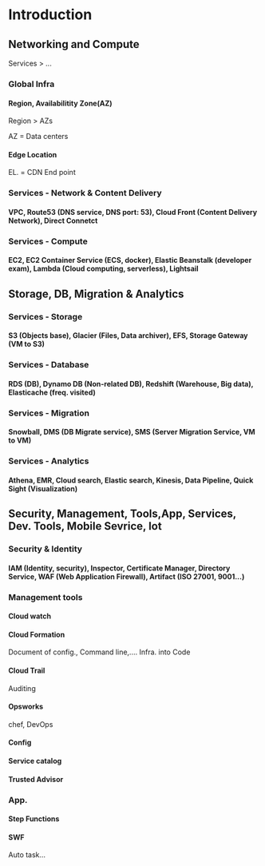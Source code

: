 # Introduction 

## Networking and Compute

Services > ...

### Global Infra

#### Region, Availabilitity Zone(AZ)

Region > AZs

AZ = Data centers

#### Edge Location

EL. = CDN End point

### Services - Network & Content Delivery

#### VPC, Route53 (DNS service, DNS port: 53), Cloud Front (Content Delivery Network), Direct Connetct

### Services - Compute

#### EC2, EC2 Container Service (ECS, docker), Elastic Beanstalk (developer exam), Lambda (Cloud computing, serverless), Lightsail

## Storage, DB, Migration & Analytics

### Services - Storage

#### S3 (Objects base), Glacier (Files, Data archiver), EFS, Storage Gateway (VM to S3)

### Services - Database

#### RDS (DB), Dynamo DB (Non-related DB), Redshift (Warehouse, Big data), Elasticache (freq. visited)

### Services - Migration

#### Snowball, DMS (DB Migrate service), SMS (Server Migration Service, VM to VM)

### Services - Analytics

#### Athena, EMR, Cloud search, Elastic search, Kinesis, Data Pipeline, Quick Sight (Visualization)

## Security, Management, Tools,App, Services, Dev. Tools, Mobile Sevrice, Iot

### Security & Identity

#### IAM (Identity, security), Inspector, Certificate Manager, Directory Service, WAF (Web Application Firewall), Artifact (ISO 27001, 9001...)

### Management tools

#### Cloud watch

#### Cloud Formation

Document of config., Command line,.... Infra. into Code

#### Cloud Trail

Auditing

#### Opsworks

chef, DevOps

#### Config

#### Service catalog

#### Trusted Advisor

### App.

#### Step Functions

#### SWF

Auto task...

####
